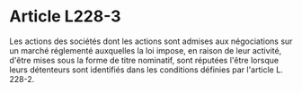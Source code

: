 # Article L228-3

Les actions des sociétés dont les actions sont admises aux négociations sur un marché réglementé auxquelles la loi impose, en raison de leur activité, d'être mises sous la forme de titre nominatif, sont réputées l'être lorsque leurs détenteurs sont identifiés dans les conditions définies par l'article L. 228-2.